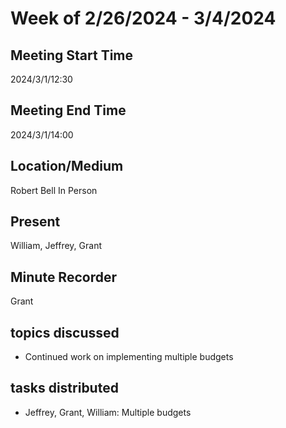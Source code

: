# Week of 2/26/2024 - 3/4/2024

## Meeting Start Time

2024/3/1/12:30

## Meeting End Time

2024/3/1/14:00

## Location/Medium

Robert Bell In Person

## Present

William, Jeffrey, Grant

## Minute Recorder

Grant

## topics discussed

- Continued work on implementing multiple budgets

## tasks distributed

- Jeffrey, Grant, William: Multiple budgets
